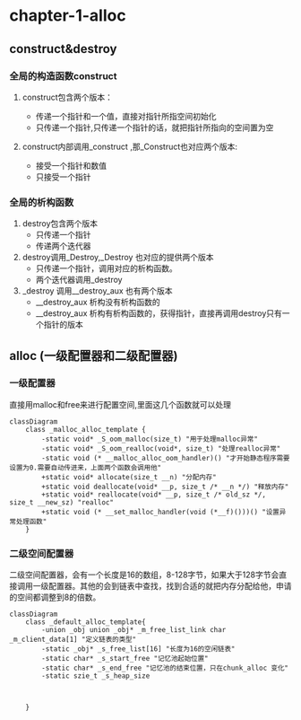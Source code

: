 # chapter-1-alloc

## construct&destroy

### 全局的构造函数construct

1. construct包含两个版本：
   * 传递一个指针和一个值，直接对指针所指空间初始化
   * 只传递一个指针,只传递一个指针的话，就把指针所指向的空间置为空

2. construct内部调用_construct ,那_Construct也对应两个版本:
   * 接受一个指针和数值
   * 只接受一个指针

### 全局的析构函数

1. destroy包含两个版本
   * 只传递一个指针
   * 传递两个迭代器
2. destroy调用_Destroy,_Destroy 也对应的提供两个版本
   * 只传递一个指针，调用对应的析构函数。
   * 两个迭代器调用_destroy
3. _destroy 调用__destroy_aux 也有两个版本
   * __destroy_aux 析构没有析构函数的
   * __destroy_aux 析构有析构函数的，获得指针，直接再调用destroy只有一个指针的版本

## alloc (一级配置器和二级配置器)

### 一级配置器

直接用malloc和free来进行配置空间,里面这几个函数就可以处理

```mermaid
classDiagram
    class _malloc_alloc_template {
        -static void* _S_oom_malloc(size_t) "用于处理malloc异常"
        -static void* _S_oom_realloc(void*, size_t) "处理realloc异常"
        -static void (* __malloc_alloc_oom_handler)() "才开始静态程序需要设置为0.需要自动传进来，上面两个函数会调用他"
        +static void* allocate(size_t __n) "分配内存"
        +static void deallocate(void* __p, size_t /* __n */) "释放内存"
        +static void* reallocate(void* __p, size_t /* old_sz */, size_t __new_sz) "realloc"
        +static void (* __set_malloc_handler(void (*__f)()))() "设置异常处理函数"
    }
```

### 二级空间配置器

二级空间配置器，会有一个长度是16的数组，8-128字节，如果大于128字节会直接调用一级配置器。其他的会到链表中查找，找到合适的就把内存分配给他，申请的空间都调整到8的倍数。

```mermaid
classDiagram
    class _default_alloc_template{
        -union _obj union _obj* _m_free_list_link char _m_client_data[1] "定义链表的类型"
        -static _obj* _s_free_list[16] "长度为16的空闲链表"
        -static char* _s_start_free "记忆池起始位置"
        -static char* _s_end_free "记忆池的结束位置，只在chunk_alloc 变化"
        -static szie_t _s_heap_size 
        


    }
    

```


